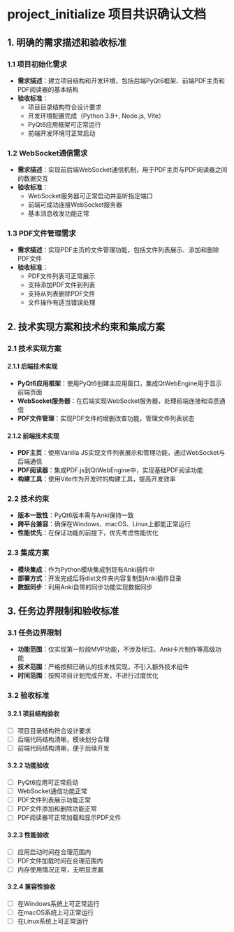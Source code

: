 # project_initialize 项目共识确认文档

## 1. 明确的需求描述和验收标准

### 1.1 项目初始化需求
- **需求描述**：建立项目结构和开发环境，包括后端PyQt6框架、前端PDF主页和PDF阅读器的基本结构
- **验收标准**：
  - 项目目录结构符合设计要求
  - 开发环境配置完成（Python 3.9+, Node.js, Vite）
  - PyQt6应用框架可正常运行
  - 前端开发环境可正常启动

### 1.2 WebSocket通信需求
- **需求描述**：实现前后端WebSocket通信机制，用于PDF主页与PDF阅读器之间的数据交互
- **验收标准**：
  - WebSocket服务器可正常启动并监听指定端口
  - 前端可成功连接WebSocket服务器
  - 基本消息收发功能正常

### 1.3 PDF文件管理需求
- **需求描述**：实现PDF主页的文件管理功能，包括文件列表展示、添加和删除PDF文件
- **验收标准**：
  - PDF文件列表可正常展示
  - 支持添加PDF文件到列表
  - 支持从列表删除PDF文件
  - 文件操作有适当错误处理

## 2. 技术实现方案和技术约束和集成方案

### 2.1 技术实现方案

#### 2.1.1 后端技术实现
- **PyQt6应用框架**：使用PyQt6创建主应用窗口，集成QtWebEngine用于显示前端页面
- **WebSocket服务器**：在后端实现WebSocket服务器，处理前端连接和消息通信
- **PDF文件管理**：实现PDF文件的增删改查功能，管理文件列表状态

#### 2.1.2 前端技术实现
- **PDF主页**：使用Vanilla JS实现文件列表展示和管理功能，通过WebSocket与后端通信
- **PDF阅读器**：集成PDF.js到QtWebEngine中，实现基础PDF阅读功能
- **构建工具**：使用Vite作为开发时的构建工具，提高开发效率

### 2.2 技术约束
- **版本一致性**：PyQt6版本需与Anki保持一致
- **跨平台兼容**：确保在Windows、macOS、Linux上都能正常运行
- **性能优先**：在保证功能的前提下，优先考虑性能优化

### 2.3 集成方案
- **模块集成**：作为Python模块集成到现有Anki插件中
- **部署方式**：开发完成后将dist文件夹内容复制到Anki插件目录
- **数据同步**：利用Anki自带的同步功能实现数据同步

## 3. 任务边界限制和验收标准

### 3.1 任务边界限制
- **功能范围**：仅实现第一阶段MVP功能，不涉及标注、Anki卡片制作等高级功能
- **技术范围**：严格按照已确认的技术栈实现，不引入额外技术组件
- **时间范围**：按照项目计划完成开发，不进行过度优化

### 3.2 验收标准

#### 3.2.1 项目结构验收
- [ ] 项目目录结构符合设计要求
- [ ] 后端代码结构清晰，模块划分合理
- [ ] 前端代码结构清晰，便于后续开发

#### 3.2.2 功能验收
- [ ] PyQt6应用可正常启动
- [ ] WebSocket通信功能正常
- [ ] PDF文件列表展示功能正常
- [ ] PDF文件添加和删除功能正常
- [ ] PDF阅读器可正常加载和显示PDF文件

#### 3.2.3 性能验收
- [ ] 应用启动时间在合理范围内
- [ ] PDF文件加载时间在合理范围内
- [ ] 内存使用情况正常，无明显泄漏

#### 3.2.4 兼容性验收
- [ ] 在Windows系统上可正常运行
- [ ] 在macOS系统上可正常运行
- [ ] 在Linux系统上可正常运行